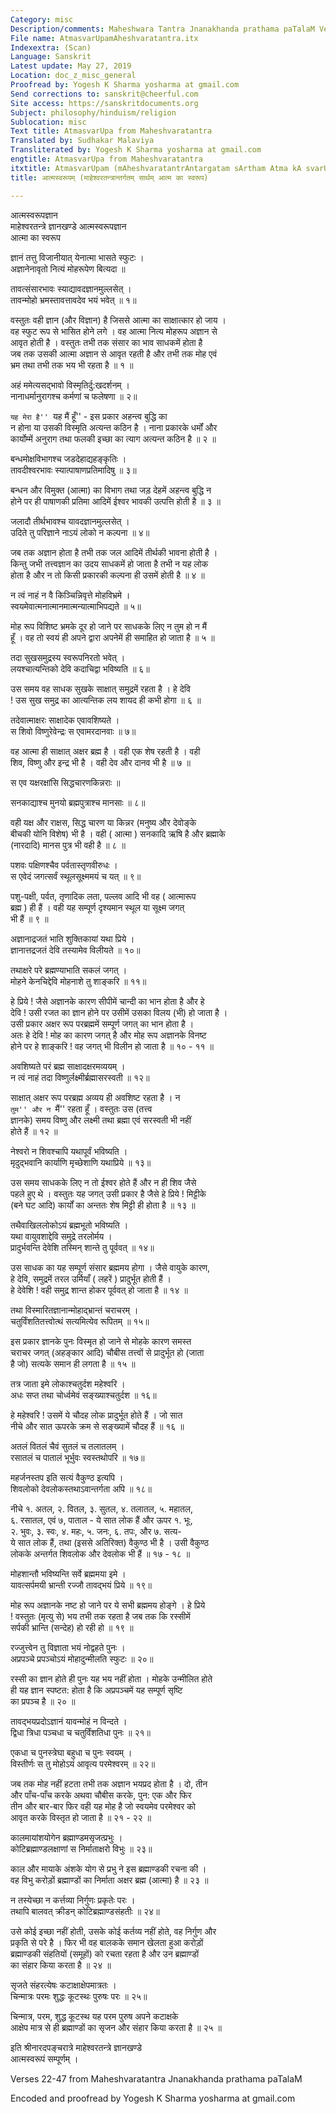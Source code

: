 ```yaml
---
Category: misc
Description/comments: Maheshwara Tantra Jnanakhanda prathama paTalaM Verses 22-47
File name: AtmasvarUpamAheshvaratantra.itx
Indexextra: (Scan)
Language: Sanskrit
Latest update: May 27, 2019
Location: doc_z_misc_general
Proofread by: Yogesh K Sharma yosharma at gmail.com
Send corrections to: sanskrit@cheerful.com
Site access: https://sanskritdocuments.org
Subject: philosophy/hinduism/religion
Sublocation: misc
Text title: AtmasvarUpa from Maheshvaratantra
Translated by: Sudhakar Malaviya
Transliterated by: Yogesh K Sharma yosharma at gmail.com
engtitle: AtmasvarUpa from Maheshvaratantra
itxtitle: AtmasvarUpam (mAheshvaratantrAntargatam sArtham Atma kA svarUpa)
title: आत्मस्वरूपम् (माहेश्वरतन्त्रान्तर्गतम् सार्थम् आत्म का स्वरूप)

---
```

  
 आत्मस्वरूपज्ञान   
माहेश्वरतन्त्रे ज्ञानखण्डे आत्मस्वरूपज्ञान  
आत्मा का स्वरूप  
  
ज्ञानं तत्तु विजानीयात् येनात्मा भासते स्फुटः ।  
अज्ञानेनावृतो नित्यं मोहरूपेण बित्यदा ॥  
  
तावत्संसारभावः स्याद्यावदज्ञानमुल्लसेत् ।  
तावन्मोहो भ्रमस्तावत्तावदेव भयं भवेत् ॥ १॥  
  
वस्तुतः वही ज्ञान (और विज्ञान) है जिससे आत्मा का साक्षात्कार हो जाय ।  
वह स्फुट रूप से भासित होने लगे । वह आत्मा नित्य मोहरूप अज्ञान से  
आवृत होती है । वस्तुतः तभी तक संसार का भाव साधकमें होता है  
जब तक उसकी आत्मा अज्ञान से आवृत रहती है और तभी तक मोह एवं  
भ्रम तथा तभी तक भय भी रहता है ॥ १ ॥  
  
अहं ममेत्यसद्भावो विस्मृतिर्दु:खदर्शनम् ।  
नानाधर्मानुरागश्च कर्मणां च फलेषणा ॥ २॥  
  
``यह मेरा है'' ``यह मैं हूँ'' - इस प्रकार अहन्त्व बुद्धि का  
न होना या उसकी विस्मृति अत्यन्त कठिन है । नाना प्रकारके धर्मों और  
कार्योम्में अनुराग तथा फलकी इच्छा का त्याग अत्यन्त कठिन है ॥ २ ॥  
  
बन्धमोक्षविभागश्च जडदेहाद्यहङ्कृतिः ।  
तावदीश्वरभावः स्यात्पाषाणप्रतिमादिषु ॥ ३॥  
  
बन्धन और विमुक्त (आत्मा) का विभाग तथा जड़ देहमें अहन्त्व बुद्धि न  
होने पर ही पाषाणकी प्रतिमा आदिमें ईश्वर भावकी उत्पत्ति होती है ॥ ३ ॥  
  
जलादौ तीर्थभावश्च यावदज्ञानमुल्लसेत् ।  
उदिते तु परिज्ञाने नाऽयं लोको न कल्पना ॥ ४॥  
  
जब तक अज्ञान होता है तभी तक जल आदिमें तीर्थकी भावना होती है ।  
किन्तु जभी तत्त्वज्ञान का उदय साधकमें हो जाता है तभी न यह लोक  
होता है और न तो किसी प्रकारकी कल्पना ही उसमें होती है ॥ ४ ॥  
  
न त्वं नाहं न वै किञ्चिन्निवृत्ते मोहविभ्रमे ।  
स्वयमेवात्मनात्मानमात्मन्यात्माभिपद्यते ॥ ५॥  
  
मोह रूप विशिष्ट भ्रमके दूर हो जाने पर साधकके लिए न तुम हो न मैं  
हूँ । वह तो स्वयं ही अपने द्वारा अपनेमें ही समाहित हो जाता है ॥ ५ ॥  
  
तदा सुखसमुद्रस्य स्वरूपनिरतो भवेत् ।  
लयश्चात्यन्तिको देवि कदाचिद्वा भविष्यति ॥ ६॥  
  
उस समय वह साधक सुखके साक्षात् समुद्रमें रहता है । हे देवि  
! उस सुख समुद्र का आत्यन्तिक लय शायद ही कभी होगा ॥ ६ ॥  
  
तदेवात्माक्षरः साक्षादेक एवावशिष्यते ।  
स शिवो विष्णुरेवेन्द्रः स एवामरदानवाः ॥ ७॥  
  
वह आत्मा ही साक्षात् अक्षर ब्रह्म है । वही एक शेष रहती है । वही  
शिव, विष्णु और इन्द्र भी है । वही देव और दानव भी है ॥ ७ ॥  
  
स एव यक्षरक्षांसि सिद्धचारणकिन्नराः ॥  
  
सनकाद्याश्च मुनयो ब्रह्मपुत्राश्च मानसाः ॥ ८॥  
  
वही यक्ष और राक्षस, सिद्ध चारण या किन्नर (मनुष्य और देवोङ्के  
बीचकी योनि विशेष) भी है । वही ( आत्मा ) सनकादि ऋषि है और ब्रह्माके  
(नारदादि) मानस पुत्र भी वही है ॥ ८ ॥  
  
पशवः पक्षिणश्चैव पर्वतास्तृणवीरुधः ।  
स एवेदं जगत्सर्वं स्थूलसूक्ष्ममयं च यत् ॥ ९॥  
  
पशु-पक्षी, पर्वत, तृणादिक लता, पल्लव आदि भी वह ( आत्मारूप  
ब्रह्म ) ही हैं । वही यह सम्पूर्ण दृश्यमान स्थूल या सूक्ष्म जगत्  
भी हैं ॥ ९ ॥  
  
अज्ञानाद्रजतं भाति शुक्तिकायां यथा प्रिये ।  
ज्ञानात्तद्रजतं देवि तस्यामेव विलीयते ॥ १०॥  
  
तथाक्षरे परे ब्रह्मण्याभाति सकलं जगत् ।  
मोहने केनचिद्देवि मोहनाशे तु शाङ्करि ॥ ११॥  
  
हे प्रिये ! जैसे अज्ञानके कारण सीपीमें चान्दी का भान होता है और हे  
देवि ! उसी रजत का ज्ञान होने पर उसीमें उसका विलय (भी) हो जाता है ।  
उसी प्रकार अक्षर रूप परब्रह्ममें सम्पूर्ण जगत् का भान होता है ।  
अतः हे देवि ! मोह का कारण जगत् है और मोह रूप अज्ञानके विनष्ट  
होने पर हे शाङ्करि ! वह जगत् भी विलीन हो जाता है ॥ १० - ११ ॥  
  
अवशिष्यते परं ब्रह्म साक्षादक्षरमव्ययम् ।  
न त्वं नाहं तदा विष्णुर्लक्ष्मीर्ब्रह्मासरस्वती ॥ १२॥  
  
साक्षात् अक्षर रूप परब्रह्म अव्यय ही अवशिष्ट रहता है । न  
``तुम'' और न ``मैं'' रहता हूँ । वस्तुतः उस (तत्त्व  
ज्ञानके) समय विष्णु और लक्ष्मी तथा ब्रह्मा एवं सरस्वती भी नहीं  
होते हैं ॥ १२ ॥  
  
नेश्वरो न शिवश्चापि यथापूर्वं भविष्यति ।  
मृदुद्भवानि कार्याणि मृच्छेशाणि यथाप्रिये ॥ १३॥  
  
उस समय साधकके लिए न तो ईश्वर होते हैं और न ही शिव जैसे  
पहले हुए थे । वस्तुतः यह जगत् उसी प्रकार है जैसे हे प्रिये ! मिट्टीके  
(बने घट आदि) कार्यों का अन्ततः शेष मिट्टी ही होता है ॥ १३ ॥  
  
तथैवाखिललोकोऽयं ब्रह्मभूतो भविष्यति ।  
यथा वायुवशाद्देवि समुद्रे तरलोर्मय ।  
प्रादुर्भवन्ति देवेशि तस्मिन् शान्ते तु पूर्ववत् ॥ १४॥  
  
उस साधक का यह सम्पूर्ण संसार ब्रह्ममय होगा । जैसे वायुके कारण,  
हे देवि, समुद्रमें तरल उर्मियाँ ( लहरें ) प्रादुर्भूत होती हैं ।  
हे देवेशि ! वही समुद्र शान्त होकर पूर्ववत् हो जाता है ॥ १४ ॥  
  
तथा विस्मारितज्ञानान्मोहाद्भ्रान्तं चराचरम् ।  
चतुर्विंशतितत्त्वोत्थं सत्यमित्येव रूपितम् ॥ १५॥  
  
इस प्रकार ज्ञानके पुनः विस्मृत हो जाने से मोहके कारण समस्त  
चराचर जगत् (अहङ्कार आदि) चौबीस तत्त्वों से प्रादुर्भूत हो (जाता  
है जो) सत्यके समान ही लगता है ॥ १५ ॥  
  
तत्र जाता इमे लोकाश्चतुर्दश महेश्वरि ।  
अधः सप्त तथा चोर्ध्वमेवं सङ्ख्याश्चतुर्दश ॥ १६॥  
  
हे महेश्वरि ! उसमें ये चौदह लोक प्रादुर्भूत होते हैं । जो सात  
नीचे और सात ऊपरके क्रम से सङ्ख्यामें चौदह हैं ॥ १६ ॥  
  
अतलं वितलं चैवं सुतलं च तलातलम् ।  
रसातलं च पातालं भूर्भुवः स्वस्तथोपरि ॥ १७॥  
  
महर्जनस्तप इति सत्यं वैकुण्ठ इत्यपि ।  
शिवलोको देवलोकस्तथाऽवान्तर्गता अपि ॥ १८॥  
  
नीचे १. अतल, २. वितल, ३. सुतल, ४. तलातल, ५. महातल,  
६. रसातल, एवं ७, पाताल - ये सात लोक हैं और ऊपर १. भूः,  
२. भुवः, ३. स्वः, ४. महः, ५. जनः, ६. तपः, और ७. सत्य-  
ये सात लोक हैं, तथा (इससे अतिरिक्त) वैकुण्ठ भी है । उसी वैकुण्ठ  
लोकके अन्तर्गत शिवलोक और देवलोक भी हैं ॥ १७ - १८ ॥  
  
मोहशान्तौ भविष्यन्ति सर्वे ब्रह्ममया इमे ।  
यावत्सर्पमयी भ्रान्ती रज्जौ तावद्भयं प्रिये ॥ १९॥  
  
मोह रूप अज्ञानके नष्ट हो जाने पर ये सभी ब्रह्ममय होङ्गे । हे प्रिये  
! वस्तुतः (मृत्यु से) भय तभी तक रहता है जब तक कि रस्सीमें  
सर्पकी भ्रान्ति (सन्देह) हो रही हो ॥ १९ ॥  
  
रज्जुत्त्वेन तु विज्ञाता भयं नोद्वहते पुनः ।  
अप्रपञ्चे प्रपञ्चोऽयं मोहादुन्मीलति स्फुटः ॥ २०॥  
  
रस्सी का ज्ञान होते ही पुनः यह भय नहीं होता । मोहके उन्मीलित होते  
ही यह ज्ञान स्पष्टत: होता है कि अप्रपञ्चमें यह सम्पूर्ण सृष्टि  
का प्रपञ्च  है ॥ २० ॥  
  
तावद्भयप्रदोऽज्ञानं यावन्मोहं न विन्दते ।  
द्विधा त्रिधा पञ्चधा च चतुर्विंशतिधा पुनः ॥ २१॥  
  
एकधा च पुनस्त्रेघा बहुधा च पुनः स्वयम् ।  
विस्तीर्णः स तु मोहोऽयं आवृत्य परमेश्वरम् ॥ २२॥  
  
जब तक मोह नहीं हटता तभी तक अज्ञान भयप्रद होता है । दो, तीन  
और पाँच-पाँच करके अथवा चौबीस करके, पुन: एक और फिर  
तीन और बार-बार फिर वही यह मोह है जो स्वयमेव परमेश्वर को  
आवृत करके विस्तृत हो जाता है ॥ २१ - २२ ॥  
  
कालमायांशयोगेन ब्रह्माण्डमसृजत्प्रभुः ।  
कोटिब्रह्माण्डलक्षाणां स निर्माताक्षरो विभुः ॥ २३॥  
  
काल और मायाके अंशके योग से प्रभु ने इस ब्रह्माण्डकी रचना की ।  
वह विभु करोड़ों ब्रह्माण्डों का निर्माता अक्षर ब्रह्म (आत्मा) है ॥ २३ ॥  
  
न तस्येच्छा न कर्त्तव्या निर्गुणः प्रकृतेः परः ।  
तथापि बालवत् क्रीडन् कोटिब्रह्माण्डसंहतीः ॥ २४॥  
  
उसे कोई इच्छा नहीं होती, उसके कोई कर्तव्य नहीं होते, वह निर्गुण और  
प्रकृति से परे है । फिर भी वह बालकके समान खेलता हुआ करोड़ों  
ब्रह्माण्डकी संहतियों (समूहों) को रचता रहता है और उन ब्रह्माण्डों  
का संहार किया करता है ॥ २४ ॥  
  
सृजते संहरत्येषः कटाक्षाक्षेपमात्रतः ।  
चिन्मात्रः परमः शुद्धः कूटस्थः पुरुषः परः ॥ २५॥  
  
चिन्मात्र, परम, शुद्ध कूटस्थ यह परम पुरुष अपने कटाक्षके  
आक्षेप मात्र से ही ब्रह्माण्डों का सृजन और संहार किया करता है ॥ २५ ॥  
  
इति श्रीनारदपङ्चरात्रे माहेश्वरतन्त्रे ज्ञानखण्डे  
      आत्मस्वरूपं सम्पूर्णम् ।  
  
Verses 22-47 from Maheshvaratantra Jnanakhanda prathama paTalaM  
  
Encoded and proofread by Yogesh K Sharma yosharma at gmail.com  
  
